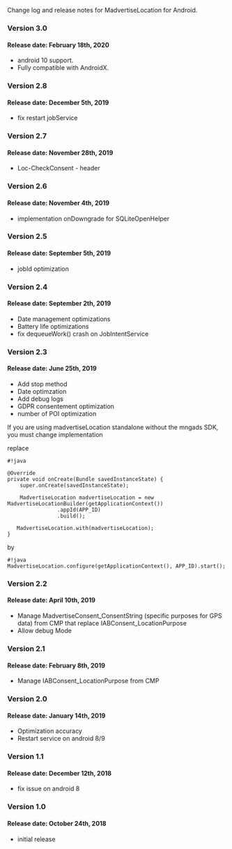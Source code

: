 Change log and release notes for MadvertiseLocation for Android.

### Version 3.0
#### Release date: February 18th, 2020

 - android 10 support.
- Fully compatible with AndroidX.

### Version 2.8
#### Release date: December 5th, 2019

 - fix restart jobService

### Version 2.7
#### Release date: November 28th, 2019

 - Loc-CheckConsent - header

### Version 2.6
#### Release date: November 4th, 2019

 - implementation onDowngrade for SQLiteOpenHelper

### Version 2.5
#### Release date: September 5th, 2019

 - jobId optimization

### Version 2.4
#### Release date: September 2th, 2019

 - Date management optimizations
 - Battery life optimizations
 - fix dequeueWork() crash on JobIntentService

### Version 2.3
#### Release date: June 25th, 2019

 - Add stop method
 - Date optimzation
 - Add debug logs
 - GDPR consentement optimization
 - number of POI optimization

If you are using madvertiseLocation standalone without the mngads SDK, you must change implementation

replace


```
#!java

@Override
private void onCreate(Bundle savedInstanceState) {
	super.onCreate(savedInstanceState);
	
	MadvertiseLocation madvertiseLocation = new MadvertiseLocationBuilder(getApplicationContext())
                .appId(APP_ID)
                .build();

   MadvertiseLocation.with(madvertiseLocation);
}
```

by


```
#!java
MadvertiseLocation.configure(getApplicationContext(), APP_ID).start();

```



### Version 2.2
#### Release date: April 10th, 2019

 - Manage MadvertiseConsent_ConsentString (specific purposes for GPS data) from CMP that replace IABConsent_LocationPurpose
 - Allow debug Mode

### Version 2.1
#### Release date: February 8th, 2019

 - Manage IABConsent_LocationPurpose from CMP

### Version 2.0
#### Release date: January 14th, 2019

 - Optimization accuracy
 - Restart service on android 8/9

### Version 1.1
#### Release date: December 12th, 2018

 - fix issue on android 8

### Version 1.0
#### Release date: October 24th, 2018

 - initial release